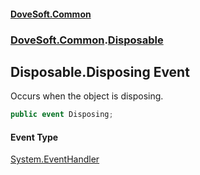 #### [DoveSoft.Common](readme.md 'readme')
### [DoveSoft.Common](DoveSoft_Common.md 'DoveSoft.Common').[Disposable](Disposable.md 'DoveSoft.Common.Disposable')
## Disposable.Disposing Event
Occurs when the object is disposing.  
```csharp
public event Disposing;
```
#### Event Type
[System.EventHandler](https://docs.microsoft.com/en-us/dotnet/api/System.EventHandler 'System.EventHandler')
